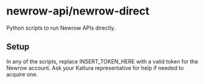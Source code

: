 # newrow-api/newrow-direct
Python scripts to run Newrow APIs directly.

## Setup
In any of the scripts, replace INSERT_TOKEN_HERE with a valid token for the Newrow account. Ask your Kaltura representative for help if needed to acquire one.
